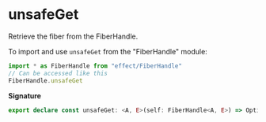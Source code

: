 # unsafeGet

Retrieve the fiber from the FiberHandle.

To import and use `unsafeGet` from the "FiberHandle" module:

```ts
import * as FiberHandle from "effect/FiberHandle"
// Can be accessed like this
FiberHandle.unsafeGet
```

**Signature**

```ts
export declare const unsafeGet: <A, E>(self: FiberHandle<A, E>) => Option.Option<Fiber.RuntimeFiber<A, E>>
```
